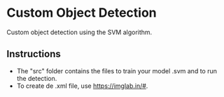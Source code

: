 # Custom Object Detection
Custom object detection using the SVM algorithm.

## Instructions
 - The "src" folder contains the files to train your model .svm and to run the detection.
 - To create de .xml file, use https://imglab.in/#.